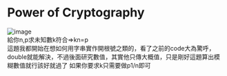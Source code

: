 # Power of Cryptography
![image](https://github.com/10360555iamnn/UVAdataset/assets/95529963/8255ae75-2119-4930-bb40-5a31387b8673)  
給你n,p求未知數k符合=>kn=p  
這題我都開始在想如何用字串實作開根號之類的，看了之前的code大為驚呼，double就能解決，不過後面研究數值，其實他只傳大概值，只是剛好這題算出模糊數值就行該好就過了
  如果你要求k只需要做p1/n即可  
